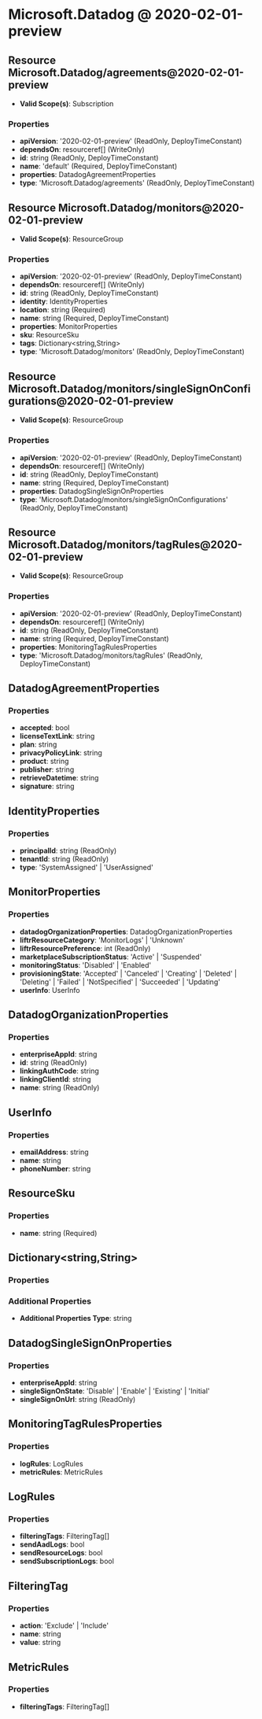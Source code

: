 # Microsoft.Datadog @ 2020-02-01-preview

## Resource Microsoft.Datadog/agreements@2020-02-01-preview
* **Valid Scope(s)**: Subscription
### Properties
* **apiVersion**: '2020-02-01-preview' (ReadOnly, DeployTimeConstant)
* **dependsOn**: resourceref[] (WriteOnly)
* **id**: string (ReadOnly, DeployTimeConstant)
* **name**: 'default' (Required, DeployTimeConstant)
* **properties**: DatadogAgreementProperties
* **type**: 'Microsoft.Datadog/agreements' (ReadOnly, DeployTimeConstant)

## Resource Microsoft.Datadog/monitors@2020-02-01-preview
* **Valid Scope(s)**: ResourceGroup
### Properties
* **apiVersion**: '2020-02-01-preview' (ReadOnly, DeployTimeConstant)
* **dependsOn**: resourceref[] (WriteOnly)
* **id**: string (ReadOnly, DeployTimeConstant)
* **identity**: IdentityProperties
* **location**: string (Required)
* **name**: string (Required, DeployTimeConstant)
* **properties**: MonitorProperties
* **sku**: ResourceSku
* **tags**: Dictionary<string,String>
* **type**: 'Microsoft.Datadog/monitors' (ReadOnly, DeployTimeConstant)

## Resource Microsoft.Datadog/monitors/singleSignOnConfigurations@2020-02-01-preview
* **Valid Scope(s)**: ResourceGroup
### Properties
* **apiVersion**: '2020-02-01-preview' (ReadOnly, DeployTimeConstant)
* **dependsOn**: resourceref[] (WriteOnly)
* **id**: string (ReadOnly, DeployTimeConstant)
* **name**: string (Required, DeployTimeConstant)
* **properties**: DatadogSingleSignOnProperties
* **type**: 'Microsoft.Datadog/monitors/singleSignOnConfigurations' (ReadOnly, DeployTimeConstant)

## Resource Microsoft.Datadog/monitors/tagRules@2020-02-01-preview
* **Valid Scope(s)**: ResourceGroup
### Properties
* **apiVersion**: '2020-02-01-preview' (ReadOnly, DeployTimeConstant)
* **dependsOn**: resourceref[] (WriteOnly)
* **id**: string (ReadOnly, DeployTimeConstant)
* **name**: string (Required, DeployTimeConstant)
* **properties**: MonitoringTagRulesProperties
* **type**: 'Microsoft.Datadog/monitors/tagRules' (ReadOnly, DeployTimeConstant)

## DatadogAgreementProperties
### Properties
* **accepted**: bool
* **licenseTextLink**: string
* **plan**: string
* **privacyPolicyLink**: string
* **product**: string
* **publisher**: string
* **retrieveDatetime**: string
* **signature**: string

## IdentityProperties
### Properties
* **principalId**: string (ReadOnly)
* **tenantId**: string (ReadOnly)
* **type**: 'SystemAssigned' | 'UserAssigned'

## MonitorProperties
### Properties
* **datadogOrganizationProperties**: DatadogOrganizationProperties
* **liftrResourceCategory**: 'MonitorLogs' | 'Unknown'
* **liftrResourcePreference**: int (ReadOnly)
* **marketplaceSubscriptionStatus**: 'Active' | 'Suspended'
* **monitoringStatus**: 'Disabled' | 'Enabled'
* **provisioningState**: 'Accepted' | 'Canceled' | 'Creating' | 'Deleted' | 'Deleting' | 'Failed' | 'NotSpecified' | 'Succeeded' | 'Updating'
* **userInfo**: UserInfo

## DatadogOrganizationProperties
### Properties
* **enterpriseAppId**: string
* **id**: string (ReadOnly)
* **linkingAuthCode**: string
* **linkingClientId**: string
* **name**: string (ReadOnly)

## UserInfo
### Properties
* **emailAddress**: string
* **name**: string
* **phoneNumber**: string

## ResourceSku
### Properties
* **name**: string (Required)

## Dictionary<string,String>
### Properties
### Additional Properties
* **Additional Properties Type**: string

## DatadogSingleSignOnProperties
### Properties
* **enterpriseAppId**: string
* **singleSignOnState**: 'Disable' | 'Enable' | 'Existing' | 'Initial'
* **singleSignOnUrl**: string (ReadOnly)

## MonitoringTagRulesProperties
### Properties
* **logRules**: LogRules
* **metricRules**: MetricRules

## LogRules
### Properties
* **filteringTags**: FilteringTag[]
* **sendAadLogs**: bool
* **sendResourceLogs**: bool
* **sendSubscriptionLogs**: bool

## FilteringTag
### Properties
* **action**: 'Exclude' | 'Include'
* **name**: string
* **value**: string

## MetricRules
### Properties
* **filteringTags**: FilteringTag[]

